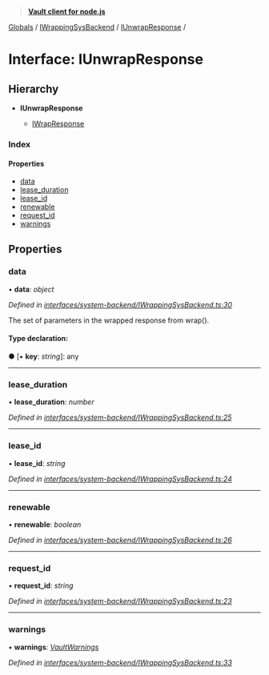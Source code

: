 > **[Vault client for node.js](../README.md)**

[Globals](../globals.md) / [IWrappingSysBackend](../modules/iwrappingsysbackend.md) / [IUnwrapResponse](iwrappingsysbackend.iunwrapresponse.md) /

# Interface: IUnwrapResponse

## Hierarchy

* **IUnwrapResponse**

  * [IWrapResponse](iwrappingsysbackend.iwrapresponse.md)

### Index

#### Properties

* [data](iwrappingsysbackend.iunwrapresponse.md#data)
* [lease_duration](iwrappingsysbackend.iunwrapresponse.md#lease_duration)
* [lease_id](iwrappingsysbackend.iunwrapresponse.md#lease_id)
* [renewable](iwrappingsysbackend.iunwrapresponse.md#renewable)
* [request_id](iwrappingsysbackend.iunwrapresponse.md#request_id)
* [warnings](iwrappingsysbackend.iunwrapresponse.md#warnings)

## Properties

###  data

• **data**: *object*

*Defined in [interfaces/system-backend/IWrappingSysBackend.ts:30](https://github.com/theogravity/vault-tacular/blob/c36eea1/src/interfaces/system-backend/IWrappingSysBackend.ts#L30)*

The set of parameters in the wrapped response from wrap().

#### Type declaration:

● \[▪ **key**: *string*\]: any

___

###  lease_duration

• **lease_duration**: *number*

*Defined in [interfaces/system-backend/IWrappingSysBackend.ts:25](https://github.com/theogravity/vault-tacular/blob/c36eea1/src/interfaces/system-backend/IWrappingSysBackend.ts#L25)*

___

###  lease_id

• **lease_id**: *string*

*Defined in [interfaces/system-backend/IWrappingSysBackend.ts:24](https://github.com/theogravity/vault-tacular/blob/c36eea1/src/interfaces/system-backend/IWrappingSysBackend.ts#L24)*

___

###  renewable

• **renewable**: *boolean*

*Defined in [interfaces/system-backend/IWrappingSysBackend.ts:26](https://github.com/theogravity/vault-tacular/blob/c36eea1/src/interfaces/system-backend/IWrappingSysBackend.ts#L26)*

___

###  request_id

• **request_id**: *string*

*Defined in [interfaces/system-backend/IWrappingSysBackend.ts:23](https://github.com/theogravity/vault-tacular/blob/c36eea1/src/interfaces/system-backend/IWrappingSysBackend.ts#L23)*

___

###  warnings

• **warnings**: *[VaultWarnings](../globals.md#vaultwarnings)*

*Defined in [interfaces/system-backend/IWrappingSysBackend.ts:33](https://github.com/theogravity/vault-tacular/blob/c36eea1/src/interfaces/system-backend/IWrappingSysBackend.ts#L33)*